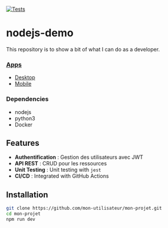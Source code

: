 [![Tests](https://github.com/koydas/nodejs-demo/actions/workflows/tests.yml/badge.svg)](https://github.com/koydas/nodejs-demo/actions/workflows/tests.yml)
# nodejs-demo
This repository is to show a bit of what I can do as a developer.

### [Apps](/apps/README.md)
- [Desktop](/apps/Desktop/README.md)
- [Mobile](/apps/Mobile/README.md)

### Dependencies
- nodejs
- python3
- Docker


## Features
- **Authentification** : Gestion des utilisateurs avec JWT
- **API REST** : CRUD pour les ressources
- **Unit Testing** : Unit testing with `jest`
- **CI/CD** : Integrated with GitHub Actions

## Installation
```bash
git clone https://github.com/mon-utilisateur/mon-projet.git
cd mon-projet
npm run dev
 ```
